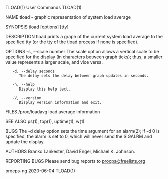 TLOAD(1)								 User Commands								      TLOAD(1)

NAME
       tload - graphic representation of system load average

SYNOPSIS
       tload [options] [tty]

DESCRIPTION
       tload prints a graph of the current system load average to the specified tty (or the tty of the tload process if none is specified).

OPTIONS
       -s, --scale number
	      The scale option allows a vertical scale to be specified for the display (in characters between graph ticks); thus, a smaller value represents a
	      larger scale, and vice versa.

       -d, --delay seconds
	      The delay sets the delay between graph updates in seconds.

       -h, --help
	      Display this help text.

       -V, --version
	      Display version information and exit.

FILES
       /proc/loadavg load average information

SEE ALSO
       ps(1), top(1), uptime(1), w(1)

BUGS
       The  -d	delay option sets the time argument for an alarm(2); if -d 0 is specified, the alarm is set to 0, which will never send the SIGALRM and update
       the display.

AUTHORS
       Branko Lankester, David Engel, Michael K. Johnson.

REPORTING BUGS
       Please send bug reports to procps@freelists.org

procps-ng								  2020-06-04								      TLOAD(1)
